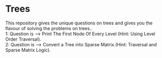 # Trees
This repository gives the unique questions on trees and gives you the flavour of solving the problems on trees..<br/>
1: Question is --> Print The First Node Of Every Level (Hint: Using Level Order Traversal).<br/>
2: Question is --> Convert a Tree into Sparse Matrix.(Hint: Traversal and Sparse Matrix Logic).<br/>
